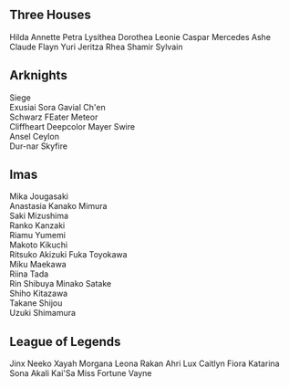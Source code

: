 ## Three Houses
Hilda
Annette
Petra
Lysithea
Dorothea
Leonie
Caspar
Mercedes
Ashe
Claude
Flayn
Yuri
Jeritza
Rhea
Shamir
Sylvain

## Arknights
Siege	
Exusiai
Sora
Gavial
Ch'en	
Schwarz
FEater
Meteor	
Cliffheart
Deepcolor
Mayer
Swire	
Ansel
Ceylon	
Dur-nar	
Skyfire	

## Imas
Mika Jougasaki	
Anastasia
Kanako Mimura	
Saki Mizushima	
Ranko Kanzaki	
Riamu Yumemi	
Makoto Kikuchi	
Ritsuko Akizuki	
Fuka Toyokawa	
Miku Maekawa	
Riina Tada	
Rin Shibuya	
Minako Satake	
Shiho Kitazawa	
Takane Shijou	
Uzuki Shimamura	

## League of Legends
Jinx
Neeko
Xayah
Morgana
Leona
Rakan
Ahri
Lux
Caitlyn
Fiora
Katarina
Sona
Akali
Kai'Sa
Miss Fortune
Vayne
